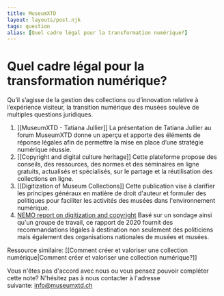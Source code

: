 ```yaml
---
title: MuseumXTD
layout: layouts/post.njk
tags: question
alias: [Quel cadre légal pour la transformation numérique?]
---
```

# **Quel cadre légal pour la transformation numérique?**
Qu’il s’agisse de la gestion des collections ou d’innovation relative à l’expérience visiteur, la transition numérique des musées soulève de multiples questions juridiques. 
  
1. [[MuseumXTD - Tatiana Jullier]]
   La présentation de Tatiana Jullier au forum MuseumXTD donne un aperçu et apporte des éléments de réponse légales afin de permettre la mise en place d’une stratégie numérique réussie.
2. [[Copyright and digital culture heritage]]
   Cette plateforme propose des conseils, des ressources, des normes et des séminaires en ligne gratuits, actualisés et spécialisés, sur le partage et la réutilisation des collections en ligne.
3. [[Digitization of Museum Collections]]
   Cette publication vise à clarifier les principes généraux en matière de droit d'auteur et formuler des politiques pour faciliter les activités des musées dans l'environnement numérique.
4. [NEMO report on digitization and copyright](https://www.ne-mo.org/news/article/nemo/nemo-report-on-digitisation-and-copyright-challenges-of-making-museum-collections-accessible-online.html)
   Basé sur un sondage ainsi qu'un groupe de travail, ce rapport de 2020 fournit des recommandations légales à destination non seulement des politiciens mais également des organisations nationales de musées et musées. 


Ressource similaire: [[Comment créer et valoriser une collection numérique|Comment créer et valoriser une collection numérique?]]
 
Vous n'êtes pas d'accord avec nous ou vous pensez pouvoir compléter cette note? N'hésitez pas à nous contacter à l'adresse suivante: [info@museumxtd.ch](mailto:info@museumxtd.ch)